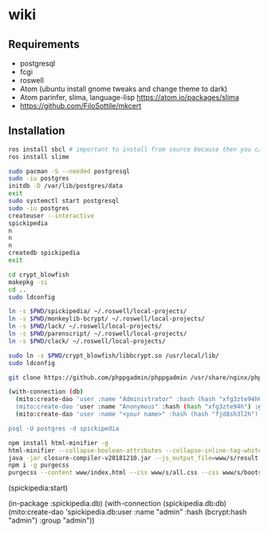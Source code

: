 # wiki

## Requirements

* postgresql
* fcgi
* roswell
* Atom (ubuntu install gnome tweaks and change theme to dark)
* Atom parinfer, slima, language-lisp https://atom.io/packages/slima
* https://github.com/FiloSottile/mkcert

## Installation

```bash
ros install sbcl # important to install from source because then you can backtrace
ros install slime
```
```bash
sudo pacman -S --needed postgresql
sudo -iu postgres
initdb -D /var/lib/postgres/data
exit
sudo systemctl start postgresql
sudo -iu postgres
createuser --interactive
spickipedia
n
n
n
createdb spickipedia
exit

cd crypt_blowfish
makepkg -si
cd ..
sudo ldconfig

ln -s $PWD/spickipedia/ ~/.roswell/local-projects/
ln -s $PWD/monkeylib-bcrypt/ ~/.roswell/local-projects/
ln -s $PWD/lack/ ~/.roswell/local-projects/
ln -s $PWD/parenscript/ ~/.roswell/local-projects/
ln -s $PWD/clack/ ~/.roswell/local-projects/

sudo ln -s $PWD/crypt_blowfish/libbcrypt.so /usr/local/lib/
sudo ldconfig

git clone https://github.com/phppgadmin/phppgadmin /usr/share/nginx/phppgadmin

(with-connection (db)
  (mito:create-dao 'user :name "Administrator" :hash (hash "xfg3zte94h62j392h") :group "admin")
  (mito:create-dao 'user :name "Anonymous" :hash (hash "xfg3zte94h") :group "anonymous")
  (mito:create-dao 'user :name "<your name>" :hash (hash "fjd8sh3l2h") :group "user"))

psql -U postgres -d spickipedia
```

```bash
npm install html-minifier -g
html-minifier --collapse-boolean-attributes --collapse-inline-tag-whitespace --collapse-whitespace --decode-entities --remove-attribute-quotes --remove-comments --remove-empty-attributes --remove-optional-tags --remove-redundant-attributes --remove-script-type-attributes --remove-style-link-type-attributes --remove-tag-whitespace --sort-attributes --sort-class-name --trim-custom-fragments --use-short-doctype -o www/index.html www/index.html
java -jar closure-compiler-v20181210.jar --js_output_file=www/s/result.js --externs externs/jquery-3.3.js www/s/jquery-3.3.1.js www/s/popper.js www/s/bootstrap.js www/s/summernote-bs4.js www/s/visual-diff.js www/s/index.js
npm i -g purgecss
purgecss --content www/index.html --css www/s/all.css --css www/s/bootstrap.min.css --css www/s/index.css --css www/s/summernote-bs4.css -o www/s/ --content www/s/*.js
```

(spickipedia:start)

(in-package :spickipedia.db)
(with-connection (spickipedia.db:db) (mito:create-dao 'spickipedia.db:user :name "admin" :hash (bcrypt:hash "admin") :group "admin"))
